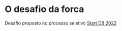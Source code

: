 # O desafio da forca
Desafio proposto no processo seletivo  [Start DB 2022](https://github.com/dbserver/startdb-2022)
